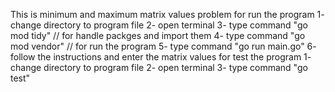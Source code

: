 This is minimum and maximum matrix values problem
	for run the program
		1- change directory to program file 
		2- open terminal
		3- type command "go mod tidy" 
		// for handle packges and import them
		4- type command "go mod vendor"
		// for run the program
		5- type command "go run main.go"
		6- follow the instructions and enter the matrix values
	for test the program
		1- change directory to program file 
		2- open terminal
		3- type command "go test"
